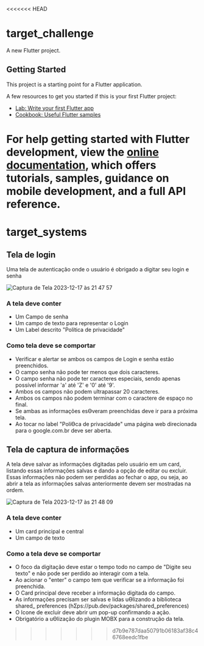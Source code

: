 <<<<<<< HEAD
# target_challenge

A new Flutter project.

## Getting Started

This project is a starting point for a Flutter application.

A few resources to get you started if this is your first Flutter project:

- [Lab: Write your first Flutter app](https://docs.flutter.dev/get-started/codelab)
- [Cookbook: Useful Flutter samples](https://docs.flutter.dev/cookbook)

For help getting started with Flutter development, view the
[online documentation](https://docs.flutter.dev/), which offers tutorials,
samples, guidance on mobile development, and a full API reference.
=======
# target_systems

## Tela de login

Uma tela de autenticação onde o usuário é obrigado a digitar seu login e senha

![Captura de Tela 2023-12-17 às 21 47 57](https://github.com/matheus-kittler/target_systems/assets/53222107/28f835b3-735c-4990-b661-33229ef7d1e4)

### A tela deve conter

* Um Campo de senha
* Um campo de texto para representar o Login
* Um Label descrito "Política de privacidade"

### Como tela deve se comportar 

* Verificar e alertar se ambos os campos de Login e senha estão preenchidos.
* O campo senha não pode ter menos que dois caracteres.
* O campo senha não pode ter caracteres especiais, sendo apenas possível
informar 'a' até 'Z' e '0' até '9'.
* Ambos os campos não podem ultrapassar 20 caracteres.
* Ambos os campos não podem terminar com o caractere de espaço no final.
* Se ambas as informações esƟveram preenchidas deve ir para a próxima tela.
* Ao tocar no label "PolíƟca de privacidade" uma página web direcionada para o
google.com.br deve ser aberta. 

## Tela de captura de informações

A tela deve salvar as informações digitadas pelo usuário em um card, listando essas informações
salvas e dando a opção de editar ou excluir. Essas informações não podem ser perdidas ao fechar
o app, ou seja, ao abrir a tela as informações salvas anteriormente devem ser mostradas na
ordem. 

![Captura de Tela 2023-12-17 às 21 48 09](https://github.com/matheus-kittler/target_systems/assets/53222107/6eb5c4d4-98cd-490f-95d6-97f2a524f3a7)

### A tela deve conter

* Um card principal e central
* Um campo de texto

### Como a tela deve se comportar

* O foco da digitação deve estar o tempo todo no campo de "Digite seu texto" e não pode
ser perdido ao interagir com a tela.
* Ao acionar o "enter" o campo tem que verificar se a informação foi preenchida.
* O Card principal deve receber a informação digitada do campo.
* As informações precisam ser salvas e lidas uƟlizando a biblioteca shared_ preferences
(hƩps://pub.dev/packages/shared_preferences)
* O Icone de excluir deve abrir um pop-up confirmando a ação.
* Obrigatório a uƟlização do plugin MOBX para a construção da tela. 
>>>>>>> d7b9e787daa50791b06183af38c46768eedc1fbe
